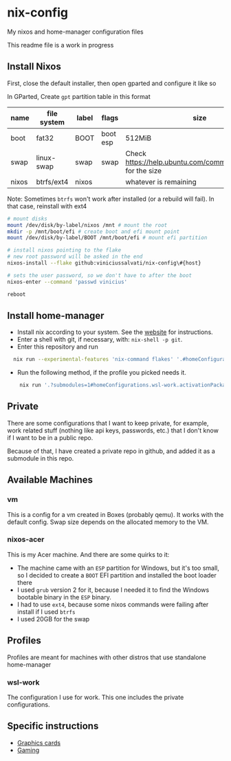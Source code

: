 # nix-config

My nixos and home-manager configuration files

This readme file is a work in progress

## Install Nixos

First, close the default installer, then open gparted and configure it like so

In GParted, Create `gpt` partition table in this format

| name  | file system | label | flags    | size                                                           |
| ----- | ----------- | ----- | -------- | -------------------------------------------------------------- |
| boot  | fat32       | BOOT  | boot esp | 512MiB                                                         |
| swap  | linux-swap  | swap  | swap     | Check <https://help.ubuntu.com/community/SwapFaq> for the size |
| nixos | btrfs/ext4  | nixos |          | whatever is remaining                                          |

Note: Sometimes `btrfs` won't work after installed (or a rebuild will fail). In that case, reinstall with ext4

```bash
# mount disks
mount /dev/disk/by-label/nixos /mnt # mount the root
mkdir -p /mnt/boot/efi # create boot and efi mount point
mount /dev/disk/by-label/BOOT /mnt/boot/efi # mount efi partition

# install nixos pointing to the flake
# new root password will be asked in the end
nixos-install --flake github:viniciussalvati/nix-config\#{host}

# sets the user password, so we don't have to after the boot
nixos-enter --command 'passwd vinicius'

reboot
```

## Install home-manager

- Install nix according to your system. See the [website](https://nixos.org/download.html) for instructions.
- Enter a shell with git, if necessary, with: `nix-shell -p git`.
- Enter this repository and run

```bash
  nix run --experimental-features 'nix-command flakes' '.#homeConfigurations.{profile}.activationPackage'

```

- Run the following method, if the profile you picked needs it.

```bash
    nix run '.?submodules=1#homeConfigurations.wsl-work.activationPackage'
```

## Private

There are some configurations that I want to keep private, for example, work related stuff (nothing like api keys, passwords, etc.) that I don't know if I want to be in a public repo.

Because of that, I have created a private repo in github, and added it as a submodule in this repo.

## Available Machines

### vm

This is a config for a vm created in Boxes (probably qemu). It works with the default config. Swap size depends on the allocated memory to the VM.

### nixos-acer

This is my Acer machine. And there are some quirks to it:

- The machine came with an `ESP` partition for Windows, but it's too small, so I decided to create a `BOOT` EFI partition and installed the boot loader there
- I used `grub` version 2 for it, because I needed it to find the Windows bootable binary in the `ESP` binary.
- I had to use `ext4`, because some nixos commands were failing after install if I used `btrfs`
- I used 20GB for the swap

## Profiles

Profiles are meant for machines with other distros that use standalone home-manager

### wsl-work

The configuration I use for work. This one includes the private configurations.

## Specific instructions

- [Graphics cards](./docs/graphics-cards.md)
- [Gaming](./docs/gaming.md)
